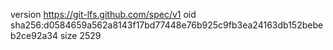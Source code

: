 version https://git-lfs.github.com/spec/v1
oid sha256:d0584659a562a8143f17bd77448e76b925c9fb3ea24163db152bebeb2ce92a34
size 2529
